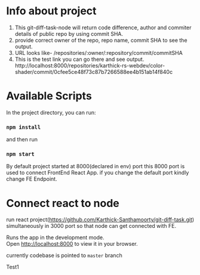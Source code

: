 # Info about project

1. This git-diff-task-node will return code difference, author and commiter details of public repo by using commit SHA.
2. provide correct owner of the repo, repo name, commit SHA to see the output.
3. URL looks like- /repositories/:owner/:repository/commit/commitSHA
4. This is the test link you can go there and see output.
http://localhost:8000/repositories/karthick-rs-webdev/color-shader/commit/0cfee5ce48f73c87b7266588ee4b151ab14f840c 

# Available Scripts

In the project directory, you can run:
### `npm install`
and then run
### `npm start`
By default project started at 8000(declared in env) port this 8000 port is used to connect FrontEnd React App. if you change the default port kindly change FE Endpoint.

# Connect react to node
run react project(https://github.com/Karthick-Santhamoorty/git-diff-task.git) simultaneously in 3000 port so that node can get connected with FE.

Runs the app in the development mode.\
Open [http://localhost:8000](http://localhost:8000) to view it in your browser.

currently codebase is pointed to `master` branch

Test1
